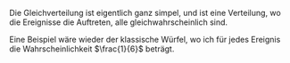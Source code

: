 Die Gleichverteilung ist eigentlich ganz simpel, und ist eine Verteilung, wo die Ereignisse die Auftreten, alle gleichwahrscheinlich sind.

Eine Beispiel wäre wieder der klassische Würfel, wo ich für jedes Ereignis die Wahrscheinlichkeit $\frac{1}{6}$ beträgt.

